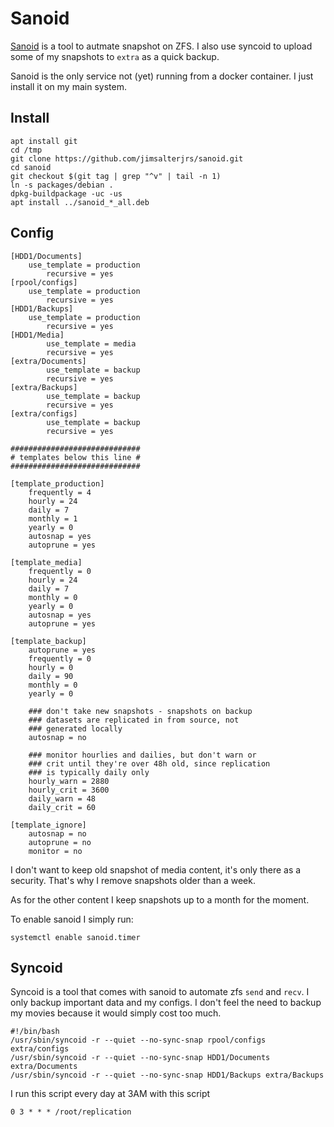 # Sanoid

[Sanoid](https://github.com/jimsalterjrs/sanoid/) is a tool to autmate snapshot on ZFS. I also use syncoid to upload some of my snapshots to `extra` as a quick backup.

Sanoid is the only service not (yet) running from a docker container. I just install it on my main system.

## Install

```
apt install git
cd /tmp
git clone https://github.com/jimsalterjrs/sanoid.git
cd sanoid
git checkout $(git tag | grep "^v" | tail -n 1)
ln -s packages/debian .
dpkg-buildpackage -uc -us
apt install ../sanoid_*_all.deb
```
## Config
```
[HDD1/Documents]
	use_template = production
        recursive = yes
[rpool/configs]
	use_template = production
        recursive = yes
[HDD1/Backups]
	use_template = production
        recursive = yes
[HDD1/Media]
        use_template = media
        recursive = yes
[extra/Documents]
        use_template = backup
        recursive = yes
[extra/Backups]
        use_template = backup
        recursive = yes
[extra/configs]
        use_template = backup
        recursive = yes

#############################
# templates below this line #
#############################

[template_production]
	frequently = 4
	hourly = 24
	daily = 7
	monthly = 1
	yearly = 0
	autosnap = yes
	autoprune = yes

[template_media]
	frequently = 0
	hourly = 24
	daily = 7
	monthly = 0
	yearly = 0
	autosnap = yes
	autoprune = yes

[template_backup]
	autoprune = yes
	frequently = 0
	hourly = 0
	daily = 90
	monthly = 0
	yearly = 0

	### don't take new snapshots - snapshots on backup
	### datasets are replicated in from source, not
	### generated locally
	autosnap = no

	### monitor hourlies and dailies, but don't warn or
	### crit until they're over 48h old, since replication
	### is typically daily only
	hourly_warn = 2880
	hourly_crit = 3600
	daily_warn = 48
	daily_crit = 60

[template_ignore]
	autosnap = no
	autoprune = no
	monitor = no
```

I don't want to keep old snapshot of media content, it's only there as a security. That's why I remove snapshots older than a week.

As for the other content I keep snapshots up to a month for the moment.

To enable sanoid I simply run:

```
systemctl enable sanoid.timer
```

## Syncoid

Syncoid is a tool that comes with sanoid to automate zfs `send` and `recv`. I only backup important data and my configs. I don't feel the need to backup my movies because it would simply cost too much.

```
#!/bin/bash
/usr/sbin/syncoid -r --quiet --no-sync-snap rpool/configs extra/configs
/usr/sbin/syncoid -r --quiet --no-sync-snap HDD1/Documents extra/Documents
/usr/sbin/syncoid -r --quiet --no-sync-snap HDD1/Backups extra/Backups
```

I run this script every day at 3AM with this script

```
0 3 * * * /root/replication
```